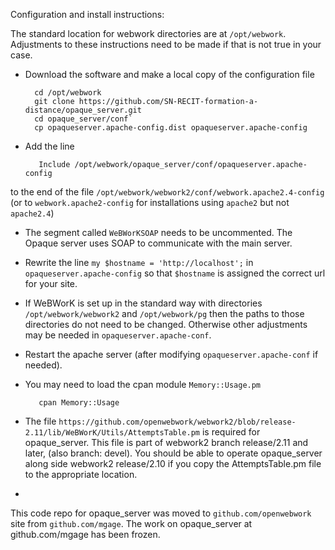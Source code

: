 Configuration and install instructions:

The standard location for webwork directories are at `/opt/webwork`.  Adjustments
to these instructions need to be made if that is not true in your case.

* Download the software and make a local copy of the configuration file 

        cd /opt/webwork   
        git clone https://github.com/SN-RECIT-formation-a-distance/opaque_server.git 
        cd opaque_server/conf`
        cp opaqueserver.apache-config.dist opaqueserver.apache-config 

* Add the line  
 
         Include /opt/webwork/opaque_server/conf/opaqueserver.apache-config
to the end of the file `/opt/webwork/webwork2/conf/webwork.apache2.4-config`
(or to `webwork.apache2-config`  for  installations using `apache2` but not `apache2.4`)

* The segment called `WeBWorKSOAP` needs to be uncommented.  The Opaque server uses SOAP to
communicate with the main server.

* Rewrite the line `my $hostname = 'http://localhost';` in `opaqueserver.apache-config`
so that `$hostname` is assigned the correct url for your site.

* If WeBWorK is set up in the standard way with directories 
`/opt/webwork/webwork2` and `/opt/webwork/pg` then the paths to those 
directories do not need to be changed. Otherwise other adjustments may be needed
in `opaqueserver.apache-conf`.

* Restart the apache server (after modifying `opaqueserver.apache-conf` if needed).

* You may need to load the cpan module `Memory::Usage.pm`

         cpan Memory::Usage

* The file `https://github.com/openwebwork/webwork2/blob/release-2.11/lib/WeBWorK/Utils/AttemptsTable.pm` is required for opaque_server.  This file is part of webwork2 branch release/2.11 and later, (also branch: devel).  You should be able to operate opaque_server along side webwork2 release/2.10 if you copy the AttemptsTable.pm file to the appropriate location. 
* 
This code repo for opaque_server 
was moved to  `github.com/openwebwork` 
site from `github.com/mgage`. The work on opaque_server at github.com/mgage has been frozen.


